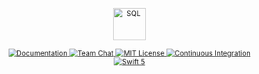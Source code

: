 <p align="center">
    <img src="https://user-images.githubusercontent.com/1342803/39145428-9f6e8328-4701-11e8-9955-663bbbe3e9b4.png" height="64" alt="SQL">
    <br>
    <br>
    <a href="http://docs.vapor.codes/3.0/sql/getting-started/">
        <img src="http://img.shields.io/badge/read_the-docs-2196f3.svg" alt="Documentation">
    </a>
    <a href="https://discord.gg/vapor">
        <img src="https://img.shields.io/discord/431917998102675485.svg" alt="Team Chat">
    </a>
    <a href="LICENSE">
        <img src="http://img.shields.io/badge/license-MIT-brightgreen.svg" alt="MIT License">
    </a>
    <a href="https://circleci.com/gh/vapor/sql">
        <img src="https://circleci.com/gh/vapor/sql.svg?style=shield" alt="Continuous Integration">
    </a>
    <a href="https://swift.org">
        <img src="http://img.shields.io/badge/swift-5-brightgreen.svg" alt="Swift 5">
    </a>
</p>

